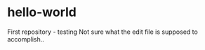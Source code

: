hello-world
===========

First repository - testing 
Not sure what the edit file is supposed to accomplish.. 
